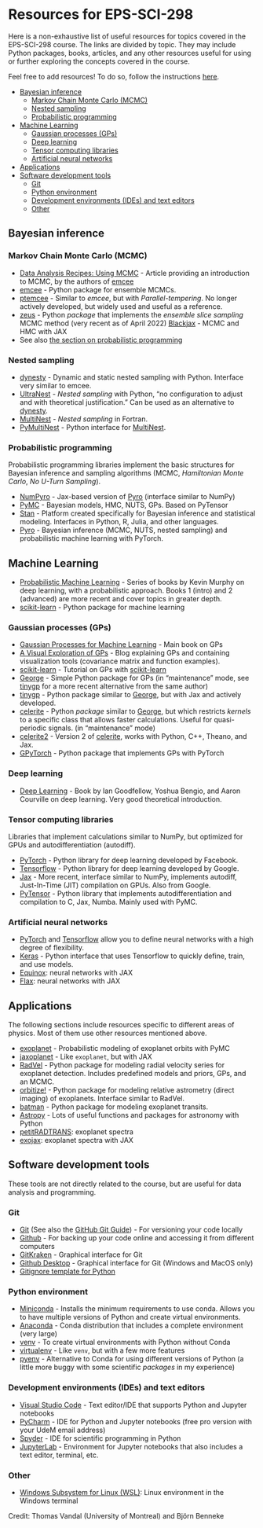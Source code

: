 # Resources for EPS-SCI-298

Here is a non-exhaustive list of useful resources for topics covered in the EPS-SCI-298 course. The links are divided by topic. They may include Python packages, books, articles, and any other resources useful for using or further exploring the concepts covered in the course.

Feel free to add resources! To do so, follow the instructions [here](adding.md).

<!-- toc -->

- [Bayesian inference](#inference-bayesienne)
  * [Markov Chain Monte Carlo (MCMC)](#markov-chain-monte-carlo-mcmc)
  * [Nested sampling](#nested-sampling)
  * [Probabilistic programming](#probabilistic-programming)
- [Machine Learning](#machine-learning)
  * [Gaussian processes (GPs)](#gaussian-processes-gps)
  * [Deep learning](#deep-learning)
  * [Tensor computing libraries](#tensor-computing-libraries)
  * [Artificial neural networks](#artificial-neural-networks)
- [Applications](#applications)
- [Software development tools](#software-development-tools)
  * [Git](#git)
  * [Python environment](#python-environment)
  * [Development environments (IDEs) and text editors](#development-environments-ides-and-text-editors)
  * [Other](#other)

<!-- tocstop -->

## Bayesian inference

### Markov Chain Monte Carlo (MCMC)

- [Data Analysis Recipes: Using MCMC](https://ui.adsabs.harvard.edu/abs/2018ApJS..236...11H/abstract) - Article providing an introduction to MCMC, by the authors of [emcee](https://emcee.readthedocs.io/en/stable/)
- [emcee](https://emcee.readthedocs.io/en/stable/) - Python package for ensemble MCMCs.
- [ptemcee](https://github.com/willvousden/ptemcee) - Similar to _emcee_, but with _Parallel-tempering_. No longer actively developed, but widely used and useful as a reference.
- [zeus](https://zeus-mcmc.readthedocs.io/en/latest/) - Python _package_ that
implements the _ensemble slice sampling_ MCMC method (very recent as of April 2022)
[Blackjax](https://blackjax-devs.github.io/blackjax/) - MCMC and HMC with JAX
- See also [the section on probabilistic programming](#probabilistic-programming)

### Nested sampling

- [dynesty](https://dynesty.readthedocs.io/en/stable/) - Dynamic and static nested sampling with Python. Interface very similar to emcee.
- [UltraNest](https://johannesbuchner.github.io/UltraNest/index.html) - _Nested
sampling_ with Python, “no configuration to adjust and with theoretical justification.” Can be used as an alternative to [dynesty](https://dynesty.readthedocs.io/en/stable/).
- [MultiNest](https://github.com/farhanferoz/MultiNest) - _Nested sampling_ in Fortran.
- [PyMultiNest](https://johannesbuchner.github.io/PyMultiNest/) - Python interface for [MultiNest](https://github.com/farhanferoz/MultiNest).

### Probabilistic programming

Probabilistic programming libraries implement the basic structures
for Bayesian inference and sampling algorithms (MCMC, _Hamiltonian Monte Carlo_, _No U-Turn Sampling_).

- [NumPyro](https://num.pyro.ai/en/latest/index.html#introductory-tutorials) - Jax-based version of [Pyro](https://pyro.ai/) (interface similar to NumPy)
- [PyMC](https://docs.pymc.io) - Bayesian models, HMC, NUTS, GPs. Based on PyTensor
- [Stan](https://mc-stan.org/) - Platform created specifically for Bayesian inference and statistical modeling. Interfaces in Python, R, Julia, and other languages.
- [Pyro](https://pyro.ai/) - Bayesian inference (MCMC, NUTS, nested sampling) and probabilistic machine learning with PyTorch.

## Machine Learning

- [Probabilistic Machine Learning](https://probml.github.io/pml-book/) - Series of books by Kevin Murphy on deep learning, with a probabilistic approach. Books 1 (intro) and 2 (advanced) are more recent and cover topics in greater depth.
- [scikit-learn](https://scikit-learn.org/stable/) - Python package for machine learning

### Gaussian processes (GPs)

- [Gaussian Processes for Machine Learning](http://gaussianprocess.org/gpml/) - Main book on GPs
- [A Visual Exploration of GPs](https://distill.pub/2019/visual-exploration-gaussian-processes/) - Blog explaining GPs and containing visualization tools (covariance matrix and function examples).
- [scikit-learn](https://scikit-learn.org/stable/modules/gaussian_process.html) - Tutorial on GPs with [scikit-learn](https://scikit-learn.org/stable/)
- [George](https://george.readthedocs.io/en/latest/) - Simple Python package for GPs (in “maintenance” mode, see [tinygp](https://tinygp.readthedocs.io/en/stable/) for a more recent alternative from the same author)
- [tinygp](https://tinygp.readthedocs.io/en/stable/) - Python package similar to [George](https://george.readthedocs.io/en/latest/), but with Jax and actively developed.
- [celerite](https://celerite.readthedocs.io/en/stable/) - Python _package_ similar to [George](https://george.readthedocs.io/en/latest/), but which restricts _kernels_ to a specific class that allows faster calculations. Useful for quasi-periodic signals. (in “maintenance” mode)
- [celerite2](https://celerite2.readthedocs.io/en/latest/) - Version 2 of [celerite](https://celerite.readthedocs.io/en/stable/), works with Python, C++, Theano, and Jax.
- [GPyTorch](https://gpytorch.ai/) - Python package that implements GPs
with PyTorch


### Deep learning

- [Deep Learning](https://www.deeplearningbook.org/) - Book by Ian Goodfellow, Yoshua Bengio, and Aaron Courville on deep learning. Very good theoretical introduction.


### Tensor computing libraries

Libraries that implement calculations similar to NumPy, but optimized for GPUs and autodifferentiation (autodiff).

- [PyTorch](https://pytorch.org/) - Python library for deep learning developed by Facebook.
- [Tensorflow](https://www.tensorflow.org/) - Python library for deep learning developed by Google.
- [Jax](https://jax.readthedocs.io/en/latest/) - More recent, interface similar to NumPy, implements autodiff, Just-In-Time (JIT) compilation on GPUs. Also from Google.
- [PyTensor](https://pytensor.readthedocs.io/en/latest/) - Python library that implements autodifferentiation and compilation to C, Jax, Numba. Mainly used with PyMC.

### Artificial neural networks

- [PyTorch](https://pytorch.org/) and [Tensorflow](https://www.tensorflow.org/) allow you to define neural networks with a high degree of flexibility.
- [Keras](https://keras.io/) - Python interface that uses Tensorflow to quickly define, train, and use models.
- [Equinox](https://docs.kidger.site/equinox/): neural networks with JAX
- [Flax](https://flax.readthedocs.io/en/latest/): neural networks with JAX

## Applications

The following sections include resources specific to different areas
of physics. Most of them use other resources mentioned above.

- [exoplanet](https://docs.exoplanet.codes/en/latest/) - Probabilistic modeling of exoplanet orbits with PyMC
- [jaxoplanet](https://jax.exoplanet.codes/en/latest/) - Like `exoplanet`, but with JAX
- [RadVel](https://radvel.readthedocs.io/en/latest/) - Python package for modeling radial velocity series for exoplanet detection. Includes predefined models and priors, GPs, and an MCMC.
- [orbitize!](https://orbitize.readthedocs.io/en/latest/) - Python package for modeling relative astrometry (direct imaging) of exoplanets. Interface similar to RadVel.
- [batman](https://lweb.cfa.harvard.edu/~lkreidberg/batman/) - Python package for modeling exoplanet transits.
- [Astropy](https://www.astropy.org/) - Lots of useful functions and packages for astronomy with Python
- [petitRADTRANS](https://petitradtrans.readthedocs.io/en/latest/): exoplanet spectra
- [exojax](https://secondearths.sakura.ne.jp/exojax/): exoplanet spectra with JAX



## Software development tools

These tools are not directly related to the course, but are useful for data analysis and programming.

### Git

- [Git](https://git-scm.com/) (See also the [GitHub Git Guide](https://github.com/git-guides/)) - For versioning your code locally
- [Github](https://github.com/) - For backing up your code online and accessing it from different computers
- [GitKraken](https://www.gitkraken.com/) - Graphical interface for Git
- [Github Desktop](https://desktop.github.com/) - Graphical interface for Git (Windows and MacOS only)
- [Gitignore template for Python](https://github.com/github/gitignore/blob/main/Python.gitignore)

### Python environment

- [Miniconda](https://docs.conda.io/projects/miniconda/en/latest/) - Installs the minimum requirements to use conda. Allows you to have multiple versions of Python and create virtual environments.
- [Anaconda](https://www.anaconda.com/download/) - Conda distribution that includes a complete environment (very large)
- [venv](https://docs.python.org/3/library/venv.html) - To create virtual environments with Python without Conda
- [virtualenv](https://virtualenv.pypa.io/en/latest/) - Like `venv`, but with a few more features
- [pyenv](https://github.com/pyenv/pyenv) - Alternative to Conda for using different versions of Python (a little more buggy with some scientific _packages_ in my experience)

### Development environments (IDEs) and text editors

- [Visual Studio Code](https://code.visualstudio.com/) - Text editor/IDE that supports Python and Jupyter notebooks
- [PyCharm](https://www.jetbrains.com/pycharm/) - IDE for Python and Jupyter notebooks (free pro version with your UdeM email address)
- [Spyder](https://www.spyder-ide.org/) - IDE for scientific programming in Python
- [JupyterLab](https://jupyter.org/) - Environment for Jupyter notebooks that also includes a text editor, terminal, etc.

### Other

- [Windows Subsystem for Linux (WSL)](https://learn.microsoft.com/en-us/windows/wsl/): Linux environment in the Windows terminal

Credit: Thomas Vandal (University of Montreal) and Björn Benneke
